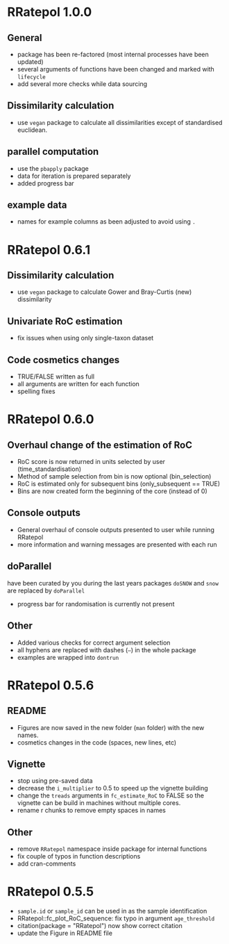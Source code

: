 # RRatepol 1.0.0

## General
* package has been re-factored (most internal processes have been updated)
* several arguments of functions have been changed and marked with `lifecycle`
* add several more checks while data sourcing

## Dissimilarity calculation
* use `vegan` package to calculate all dissimilarities except of standardised euclidean.

## parallel computation
* use the `pbapply` package 
* data for iteration is prepared separately
* added progress bar

## example data
* names for example columns as been adjusted to avoid using `.`


# RRatepol 0.6.1

## Dissimilarity calculation
* use `vegan` package to calculate Gower and Bray-Curtis (new) dissimilarity

## Univariate RoC estimation
* fix issues when using only single-taxon dataset 

## Code cosmetics changes
* TRUE/FALSE written as full
* all arguments are written for each function
* spelling fixes


# RRatepol 0.6.0

## Overhaul change of the estimation of RoC
* RoC score is now returned in units selected by user (time_standardisation)
* Method of sample selection from bin is now optional (bin_selection)
* RoC is estimated only for subsequent bins (only_subsequent == TRUE)
* Bins are now created form the beginning of the core (instead of 0)

## Console outputs
* General overhaul of console outputs presented to user while running RRatepol
* more information and warning messages are presented with each run

## doParallel
have been curated by you during the last years packages `doSNOW` and `snow` are replaced by `doParallel`
* progress bar for randomisation is currently not present 

## Other
* Added various checks for correct argument selection
* all hyphens are replaced with dashes (`–`) in the whole package
* examples are wrapped into `dontrun`


# RRatepol 0.5.6

## README
* Figures are now saved in the new folder (`man` folder) with the new names.
* cosmetics changes in the code (spaces, new lines, etc)

## Vignette
* stop using pre-saved data
* decrease the `i_multiplier` to 0.5 to speed up the vignette building
* change the `treads` arguments in `fc_estimate_RoC` to FALSE so the vignette can be build in machines without multiple cores.
* rename r chunks to remove empty spaces in names

## Other
* remove `RRatepol` namespace inside package for internal functions
* fix couple of typos in function descriptions
* add cran-comments


# RRatepol 0.5.5
* `sample.id` or `sample_id` can be used in as the sample identification
* RRatepol::fc_plot_RoC_sequence: fix typo in argument `age_threshold` 
* citation(package = "RRatepol") now show correct citation
* update the Figure in README file
